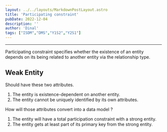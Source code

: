 ```yaml
---
layout: ../../layouts/MarkdownPostLayout.astro
title: 'Participating constraint'
pubDate: 2022-12-04
description: ''
author: 'Dinal'
tags: ["ISDM","DMS","Y1S2","Y2S1"]
---
```


<hr/>

Participating constraint specifies whether the existence of an entity depends on its being related to another entity via the relationship type.

## Weak Entity

Should have these two attributes.

1. The entity is existence-dependent on another entity. <br>
2. The entity cannot be uniquely identified by its own attributes.

How will those attributes convert into a data model ?

1. The entity will have a total participation constraint with a strong entity. <br>
2. The entity gets at least part of its primary key from the strong entity.
